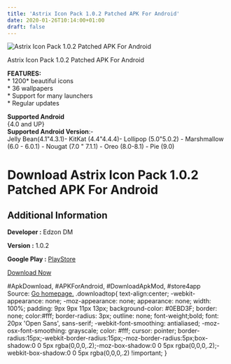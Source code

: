 ```yaml
---
title: 'Astrix Icon Pack 1.0.2 Patched APK For Android'
date: 2020-01-26T10:14:00+01:00
draft: false
---
```


![Astrix Icon Pack 1.0.2 Patched APK For Android](https://i0.wp.com/apkhome.net/wp-content/uploads/2020/01/Astrix-Icon-Pack-1.0.2-Patched.png "Astrix Icon Pack 1.0.2 Patched APK For Android")

  

Astrix Icon Pack 1.0.2 Patched APK For Android

**FEATURES:**  
\* 1200\* beautiful icons  
\* 36 wallpapers  
\* Support for many launchers  
\* Regular updates

**Supported Android**  
{4.0 and UP}  
**Supported Android Version**:-  
Jelly Bean(4.1"4.3.1)- KitKat (4.4"4.4.4)- Lollipop (5.0"5.0.2) - Marshmallow (6.0 - 6.0.1) - Nougat (7.0 " 7.1.1) - Oreo (8.0-8.1) - Pie (9.0)

Download Astrix Icon Pack 1.0.2 Patched APK For Android
=======================================================

Additional Information
----------------------

**Developer :** Edzon DM

**Version :** 1.0.2

**Google Play :** [PlayStore](https://play.google.com/store/apps/details?id=com.edzondm.astrix)

  

[Download Now](https://store4app.co/post/astrix-icon-pack-1-0-2-patched-apk-for-android_1580028648)

  
#ApkDownload, #APKForAndroid, #DownloadApkMod, #store4app  
Source: [Go homepage.](https://store4app.co/post/astrix-icon-pack-1-0-2-patched-apk-for-android_1580028648) .downloadtop{ text-align:center; -webkit-appearance: none; -moz-appearance: none; appearance: none; width: 100%; padding: 9px 9px 11px 13px; background-color: #0EBD3F; border: none; color:#fff; border-radius: 3px; outline: none; font-weight;bold; font: 20px 'Open Sans', sans-serif; -webkit-font-smoothing: antialiased; -moz-osx-font-smoothing: grayscale; color: #fff; cursor: pointer; border-radius:15px;-webkit-border-radius:15px;-moz-border-radius:5px;box-shadow:0 0 5px rgba(0,0,0,.2);-moz-box-shadow:0 0 5px rgba(0,0,0,.2);-webkit-box-shadow:0 0 5px rgba(0,0,0,.2) !important; }